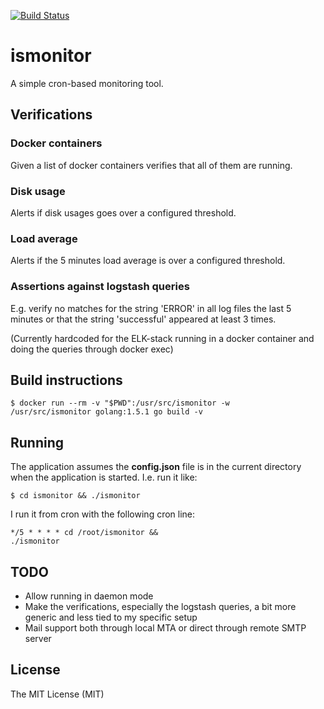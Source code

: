 [![Build Status](https://travis-ci.org/joakim666/ismonitor.svg)](https://travis-ci.org/joakim666/ismonitor)

# ismonitor

A simple cron-based monitoring tool.

## Verifications

### Docker containers

Given a list of docker containers verifies that all of them are running.

### Disk usage

Alerts if disk usages goes over a configured threshold.

### Load average

Alerts if the 5 minutes load average is over a configured threshold.

### Assertions against logstash queries

E.g. verify no matches for the string 'ERROR' in all log files the last 5 minutes or that the string 'successful' 
appeared at least 3 times.

(Currently hardcoded for the ELK-stack running in a docker container and doing the queries through docker exec)


## Build instructions

<code>$ docker run --rm -v "$PWD":/usr/src/ismonitor -w /usr/src/ismonitor golang:1.5.1 go build -v</code>


## Running

The application assumes the **config.json** file is in the current directory when the application is started. I.e.
run it like:

<code>$ cd ismonitor && ./ismonitor</code>

I run it from cron with the following cron line:

<code>*/5 *  *   *   *     cd /root/ismonitor && ./ismonitor</code>

## TODO

* Allow running in daemon mode
* Make the verifications, especially the logstash queries, a bit more generic and less tied to my specific setup
* Mail support both through local MTA or direct through remote SMTP server

## License

The MIT License (MIT)


